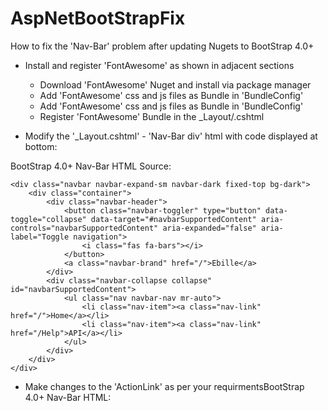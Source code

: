 # AspNetBootStrapFix
How to fix the 'Nav-Bar' problem after updating Nugets to BootStrap 4.0+

- Install and register 'FontAwesome' as shown in adjacent sections
	- Download 'FontAwesome' Nuget and install via package manager
	- Add 'FontAwesome' css and js files as Bundle in 'BundleConfig'
	- Add 'FontAwesome' css and js files as Bundle in 'BundleConfig'
	- Register 'FontAwesome' Bundle in the _Layout/.cshtml

- Modify the '_Layout.cshtml' - 'Nav-Bar div' html with code displayed at bottom:

BootStrap 4.0+ Nav-Bar HTML Source:

	<div class="navbar navbar-expand-sm navbar-dark fixed-top bg-dark">
		<div class="container">
			<div class="navbar-header">
				<button class="navbar-toggler" type="button" data-toggle="collapse" data-target="#navbarSupportedContent" aria-controls="navbarSupportedContent" aria-expanded="false" aria-label="Toggle navigation">
					<i class="fas fa-bars"></i>
				</button>
				<a class="navbar-brand" href="/">Ebille</a>
			</div>
			<div class="navbar-collapse collapse" id="navbarSupportedContent">
				<ul class="nav navbar-nav mr-auto">
					<li class="nav-item"><a class="nav-link" href="/">Home</a></li>
					<li class="nav-item"><a class="nav-link" href="/Help">API</a></li>
				</ul>
			</div>
		</div>
	</div>

- Make changes to the 'ActionLink' as per your requirmentsBootStrap 4.0+ Nav-Bar HTML: